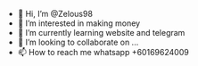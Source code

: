 - 👋 Hi, I’m @Zelous98
- 👀 I’m interested in making money
- 🌱 I’m currently learning website and telegram 
- 💞️ I’m looking to collaborate on ...
- 📫 How to reach me whatsapp +60169624009

<!---
Zelous98/Zelous98 is a ✨ special ✨ repository because its `README.md` (this file) appears on your GitHub profile.
You can click the Preview link to take a look at your changes.
--->
